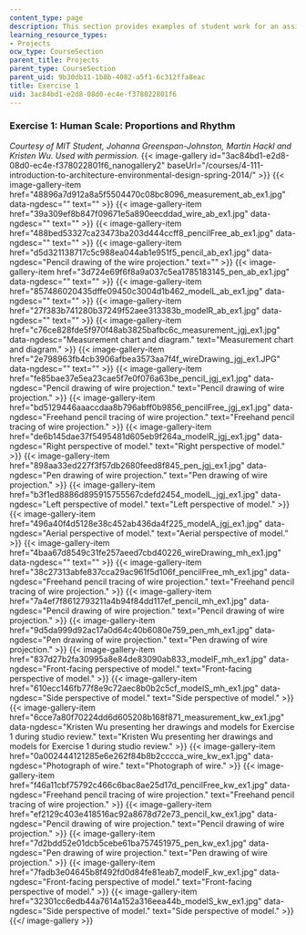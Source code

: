 ```yaml
---
content_type: page
description: This section provides examples of student work for an assignment.
learning_resource_types:
- Projects
ocw_type: CourseSection
parent_title: Projects
parent_type: CourseSection
parent_uid: 9b30db11-1b8b-4082-a5f1-6c312ffa8eac
title: Exercise 1
uid: 3ac84bd1-e2d8-08d0-ec4e-f378022801f6
---
```


### Exercise 1: Human Scale: Proportions and Rhythm

_Courtesy of MIT Student, Johanna Greenspan-Johnston, Martin Hackl and Kristen Wu. Used with permission._
{{< image-gallery id="3ac84bd1-e2d8-08d0-ec4e-f378022801f6_nanogallery2" baseUrl="/courses/4-111-introduction-to-architecture-environmental-design-spring-2014/" >}}
{{< image-gallery-item href="48896a7d912a8a5f5504470c08bc8096_measurement_ab_ex1.jpg" data-ngdesc="" text="" >}}
{{< image-gallery-item href="39a309ef8b847f09671e5a890eecddad_wire_ab_ex1.jpg" data-ngdesc="" text="" >}}
{{< image-gallery-item href="488bed53327ca23473ba203d444ccff8_pencilFree_ab_ex1.jpg" data-ngdesc="" text="" >}}
{{< image-gallery-item href="d5d321138717c5c988ea044ab1e951f5_pencil_ab_ex1.jpg" data-ngdesc="Pencil drawing of the wire projection." text="" >}}
{{< image-gallery-item href="3d724e69f6f8a9a037c5ea1785183145_pen_ab_ex1.jpg" data-ngdesc="" text="" >}}
{{< image-gallery-item href="857486020435dffe09450c3004d1b462_modelL_ab_ex1.jpg" data-ngdesc="" text="" >}}
{{< image-gallery-item href="27f383b741280b37249f52aee313383b_modelR_ab_ex1.jpg" data-ngdesc="" text="" >}}
{{< image-gallery-item href="c76ce828fde5f970f48ab3825bafbc6c_measurement_jgj_ex1.jpg" data-ngdesc="Measurement chart and diagram." text="Measurement chart and diagram." >}}
{{< image-gallery-item href="2e798963fb4cb3906afbea3573aa7f4f_wireDrawing_jgj_ex1.JPG" data-ngdesc="" text="" >}}
{{< image-gallery-item href="fe85bae37e5ea23cae5f7e0f076a63be_pencil_jgj_ex1.jpg" data-ngdesc="Pencil drawing of wire projection." text="Pencil drawing of wire projection." >}}
{{< image-gallery-item href="bd5129446aaaccdaa8b796abff0b9856_pencilFree_jgj_ex1.jpg" data-ngdesc="Freehand pencil tracing of wire projection." text="Freehand pencil tracing of wire projection." >}}
{{< image-gallery-item href="de6b145dae37f5495481d605eb9f264a_modelR_jgj_ex1.jpg" data-ngdesc="Right perspective of model." text="Right perspective of model." >}}
{{< image-gallery-item href="898aa33ed227f3f57db2680feed8f845_pen_jgj_ex1.jpg" data-ngdesc="Pen drawing of wire projection." text="Pen drawing of wire projection." >}}
{{< image-gallery-item href="b3f1ed8886d895915755567cdefd2454_modelL_jgj_ex1.jpg" data-ngdesc="Left perspective of model." text="Left perspective of model." >}}
{{< image-gallery-item href="496a40f4d5128e38c452ab436da4f225_modelA_jgj_ex1.jpg" data-ngdesc="Aerial perspective of model." text="Aerial perspective of model." >}}
{{< image-gallery-item href="4baa67d8549c31fe257aeed7cbd40226_wireDrawing_mh_ex1.jpg" data-ngdesc="" text="" >}}
{{< image-gallery-item href="38c27313abfe837cca29ac961f5d106f_pencilFree_mh_ex1.jpg" data-ngdesc="Freehand pencil tracing of wire projection." text="Freehand pencil tracing of wire projection." >}}
{{< image-gallery-item href="7a4ef7f8612793211a4b94f84dd117ef_pencil_mh_ex1.jpg" data-ngdesc="Pencil drawing of wire projection." text="Pencil drawing of wire projection." >}}
{{< image-gallery-item href="9d5da999d92ac17a0d64c40b6080e759_pen_mh_ex1.jpg" data-ngdesc="Pen drawing of wire projection." text="Pen drawing of wire projection." >}}
{{< image-gallery-item href="837d27b2fa30995a8e84de83090ab833_modelF_mh_ex1.jpg" data-ngdesc="Front-facing perspective of model." text="Front-facing perspective of model." >}}
{{< image-gallery-item href="610ecc146fb77f8e9c72aec8b0b2c5cf_modelS_mh_ex1.jpg" data-ngdesc="Side perspective of model." text="Side perspective of model." >}}
{{< image-gallery-item href="6cce7a80f70224dd6d605208b168f871_measurement_kw_ex1.jpg" data-ngdesc="Kristen Wu presenting her drawings and models for Exercise 1 during studio review." text="Kristen Wu presenting her drawings and models for Exercise 1 during studio review." >}}
{{< image-gallery-item href="0a002444121285e6e262f84b8b2cccca_wire_kw_ex1.jpg" data-ngdesc="Photograph of wire." text="Photograph of wire." >}}
{{< image-gallery-item href="f46a11cbf75792c466c6bac8ae25d17d_pencilFree_kw_ex1.jpg" data-ngdesc="Freehand pencil tracing of wire projection." text="Freehand pencil tracing of wire projection." >}}
{{< image-gallery-item href="ef2129c403e418516ac92a8678d72e73_pencil_kw_ex1.jpg" data-ngdesc="Pencil drawing of wire projection." text="Pencil drawing of wire projection." >}}
{{< image-gallery-item href="7d2bdd52e01dcb5cebe61ba757451975_pen_kw_ex1.jpg" data-ngdesc="Pen drawing of wire projection." text="Pen drawing of wire projection." >}}
{{< image-gallery-item href="7fadb3e04645b8f492fd0d84fe81eab7_modelF_kw_ex1.jpg" data-ngdesc="Front-facing perspective of model." text="Front-facing perspective of model." >}}
{{< image-gallery-item href="32301cc6edb44a7614a152a316eea44b_modelS_kw_ex1.jpg" data-ngdesc="Side perspective of model." text="Side perspective of model." >}}
{{</ image-gallery >}}
